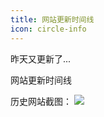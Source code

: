 ```yaml
---
title: 网站更新时间线
icon: circle-info
---
```




昨天又更新了...


网站更新时间线



历史网站截图： ![](https://javapub-common-oss.oss-cn-beijing.aliyuncs.com/javapub/202406031449095.png)


